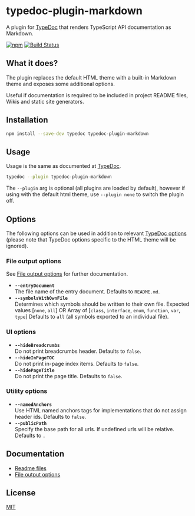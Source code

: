 # typedoc-plugin-markdown

A plugin for [TypeDoc](https://github.com/TypeStrong/typedoc) that renders TypeScript API documentation as Markdown.

[![npm](https://img.shields.io/npm/v/typedoc-plugin-markdown.svg)](https://www.npmjs.com/package/typedoc-plugin-markdown)
[![Build Status](https://github.com/tgreyuk/typedoc-plugin-markdown/actions/workflows/ci.yml/badge.svg?branch=master)](https://github.com/tgreyuk/typedoc-plugin-markdown/actions/workflows/ci.yml)

## What it does?

The plugin replaces the default HTML theme with a built-in Markdown theme and exposes some additional options.

Useful if documentation is required to be included in project README files, Wikis and static site generators.

## Installation

```bash
npm install --save-dev typedoc typedoc-plugin-markdown
```

## Usage

Usage is the same as documented at [TypeDoc](https://typedoc.org/guides/installation/#command-line-interface).

```bash
typedoc --plugin typedoc-plugin-markdown
```

The `--plugin` arg is optional (all plugins are loaded by default), however if using with the default html theme, use `--plugin none` to switch the plugin off.

## Options

The following options can be used in addition to relevant [TypeDoc options](https://typedoc.org/guides/options/)
(please note that TypeDoc options specific to the HTML theme will be ignored).

### File output options

See [File output options](./docs/file-output-options.md) for further documentation.

- **`--entryDocument`**<br>
  The file name of the entry document. Defaults to `README.md`.
- **`--symbolsWithOwnFile`**<br>
  Determines which symbols should be written to their own file. Expected values [`none`, `all`] OR Array of [`class`, `interface`, `enum`, `function`, `var`, `type`] Defaults to `all` (all symbols exported to an individual file).

### UI options

- **`--hideBreadcrumbs`**<br>
  Do not print breadcrumbs header. Defaults to `false`.
- **`--hideInPageTOC`**<br>
  Do not print in-page index items. Defaults to `false`.
- **`--hidePageTitle`**<br>
  Do not print the page title. Defaults to `false`.

### Utility options

- **`--namedAnchors`**<br>
  Use HTML named anchors tags for implementations that do not assign header ids. Defaults to `false`.
- **`--publicPath`**<br>
  Specify the base path for all urls. If undefined urls will be relative. Defaults to `.`

## Documentation

- [Readme files](./docs/readme-files.md)
- [File output options](./docs/file-output-options.md)

## License

[MIT](https://github.com/tgreyuk/typedoc-plugin-markdown/blob/master/LICENSE)
